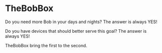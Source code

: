 # TheBobBox

Do you need more Bob in your days and nights? The answer is always YES!

Do you have devices that should better serve this goal? The answer is always YES!

TheBobBox bring the first to the second. 

